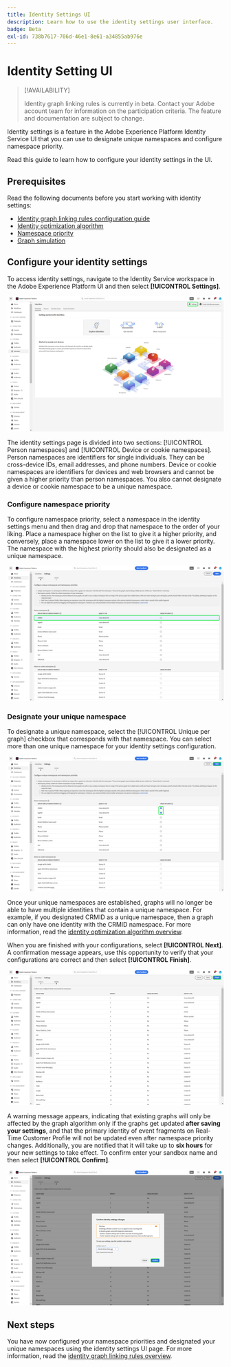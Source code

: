 ```yaml
---
title: Identity Settings UI
description: Learn how to use the identity settings user interface.
badge: Beta
exl-id: 738b7617-706d-46e1-8e61-a34855ab976e
---
```

# Identity Setting UI

>[!AVAILABILITY]
>
>Identity graph linking rules is currently in beta. Contact your Adobe account team for information on the participation criteria. The feature and documentation are subject to change.

Identity settings is a feature in the Adobe Experience Platform Identity Service UI that you can use to designate unique namespaces and configure namespace priority.

Read this guide to learn how to configure your identity settings in the UI.

## Prerequisites 

Read the following documents before you start working with identity settings:

* [Identity graph linking rules configuration guide](./configuration.md)
* [Identity optimization algorithm](./identity-optimization-algorithm.md)
* [Namespace priority](./namespace-priority.md)
* [Graph simulation](./graph-simulation.md)

## Configure your identity settings

To access identity settings, navigate to the Identity Service workspace in the Adobe Experience Platform UI and then select **[!UICONTROL Settings]**.

![The identity settings button selected.](../images/rules/identities-ui.png)

The identity settings page is divided into two sections: [!UICONTROL Person namespaces] and [!UICONTROL Device or cookie namespaces]. Person namespaces are identifiers for single individuals. They can be cross-device IDs, email addresses, and phone numbers. Device or cookie namespaces are identifiers for devices and web browsers and cannot be given a higher priority than person namespaces. You also cannot designate a device or cookie namespace to be a unique namespace.

### Configure namespace priority

To configure namespace priority, select a namespace in the identity settings menu and then drag and drop that namespace to the order of your liking. Place a namespace higher on the list to give it a higher priority, and conversely, place a namespace lower on the list to give it a lower priority. The namespace with the highest priority should also be designated as a unique namespace.

![The identities settings workspace with a person namespace highlighted.](../images/rules/namespace-priority.png)

### Designate your unique namespace

To designate a unique namespace, select the [!UICONTROL Unique per graph] checkbox that corresponds with that namespace. You can select more than one unique namespace for your identity settings configuration.

![Two namespaces selected and defined as unique.](../images/rules/unique-namespace.png)

Once your unique namespaces are established, graphs will no longer be able to have multiple identities that contain a unique namespace. For example, if you designated CRMID as a unique namespace, then a graph can only have one identity with the CRMID namespace. For more information, read the [identity optimization algorithm overview](./identity-optimization-algorithm.md#unique-namespace).

When you are finished with your configurations, select **[!UICONTROL Next]**. A confirmation message appears, use this opportunity to verify that your configurations are correct and then select **[!UICONTROL Finish]**.

![The validation page with Finish highlighted.](../images/rules/finish.png)

A warning message appears, indicating that existing graphs will only be affected by the graph algorithm only if the graphs get updated **after saving your settings**, and that the primary identity of event fragments on Real-Time Customer Profile will not be updated even after namespace priority changes. Additionally, you are notified that it  will take up to **six hours** for your new settings to take effect. To confirm enter your sandbox name and then select **[!UICONTROL Confirm]**.

![The confirmation window that displays a warning about a six-hour delay before configurations get processed.](../images/rules/confirm-settings.png)

## Next steps

You have now configured your namespace priorities and designated your unique namespaces using the identity settings UI page. For more information, read the [identity graph linking rules overview](./overview.md).
